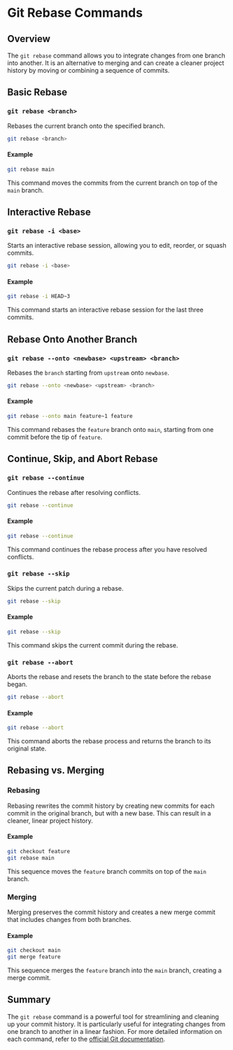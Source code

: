 # Git Rebase Commands

## Overview

The `git rebase` command allows you to integrate changes from one branch into another. It is an alternative to merging and can create a cleaner project history by moving or combining a sequence of commits.

## Basic Rebase

### `git rebase <branch>`

Rebases the current branch onto the specified branch.

```sh
git rebase <branch>
```

#### Example

```sh
git rebase main
```

This command moves the commits from the current branch on top of the `main` branch.

## Interactive Rebase

### `git rebase -i <base>`

Starts an interactive rebase session, allowing you to edit, reorder, or squash commits.

```sh
git rebase -i <base>
```

#### Example

```sh
git rebase -i HEAD~3
```

This command starts an interactive rebase session for the last three commits.

## Rebase Onto Another Branch

### `git rebase --onto <newbase> <upstream> <branch>`

Rebases the `branch` starting from `upstream` onto `newbase`.

```sh
git rebase --onto <newbase> <upstream> <branch>
```

#### Example

```sh
git rebase --onto main feature~1 feature
```

This command rebases the `feature` branch onto `main`, starting from one commit before the tip of `feature`.

## Continue, Skip, and Abort Rebase

### `git rebase --continue`

Continues the rebase after resolving conflicts.

```sh
git rebase --continue
```

#### Example

```sh
git rebase --continue
```

This command continues the rebase process after you have resolved conflicts.

### `git rebase --skip`

Skips the current patch during a rebase.

```sh
git rebase --skip
```

#### Example

```sh
git rebase --skip
```

This command skips the current commit during the rebase.

### `git rebase --abort`

Aborts the rebase and resets the branch to the state before the rebase began.

```sh
git rebase --abort
```

#### Example

```sh
git rebase --abort
```

This command aborts the rebase process and returns the branch to its original state.

## Rebasing vs. Merging

### Rebasing

Rebasing rewrites the commit history by creating new commits for each commit in the original branch, but with a new base. This can result in a cleaner, linear project history.

#### Example

```sh
git checkout feature
git rebase main
```

This sequence moves the `feature` branch commits on top of the `main` branch.

### Merging

Merging preserves the commit history and creates a new merge commit that includes changes from both branches.

#### Example

```sh
git checkout main
git merge feature
```

This sequence merges the `feature` branch into the `main` branch, creating a merge commit.

## Summary

The `git rebase` command is a powerful tool for streamlining and cleaning up your commit history. It is particularly useful for integrating changes from one branch to another in a linear fashion. For more detailed information on each command, refer to the [official Git documentation](https://git-scm.com/doc).

